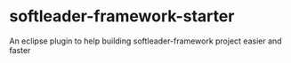# softleader-framework-starter
An eclipse plugin to help building softleader-framework project easier and faster

